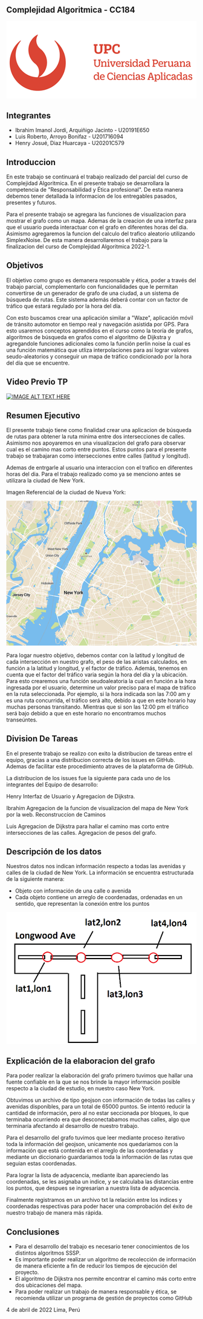 ## Complejidad Algoritmica - CC184
![](https://github.com/IbrahimImanol/TF-201716094-20191E650-20201C579/blob/henry/Imagenes/UPC.png)
## Integrantes
- Ibrahim Imanol Jordi, Arquiñigo Jacinto -  U20191E650
- Luis Roberto, Arroyo Bonifaz            -  U201716094
- Henry Josué, Diaz Huarcaya              -  U20201C579 

## Introduccion
En este trabajo se continuará el trabajo realizado del parcial del curso de Complejidad Algoritmica. En el presente trabajo se desarrollara la competencia de "Responsabilidad y Ética profesional". De esta manera debemos tener detallada la informacion de los entregables pasados, presentes y futuros.

Para el presente trabajo se agregara las funciones de visualizacion para mostrar el grafo como un mapa. Ademas de la creacion de una interfaz para que el usuario pueda interactuar con el grafo en diferentes horas del dia. Asimismo agregaremos la funcion del calculo del trafico aleatorio utilizando SimplexNoise. De esta manera desarrollaremos el trabajo para la finalizacion del curso de Complejidad Algoritmica 2022-1.
## Objetivos
El objetivo como grupo es demanera responsable y ética, poder a través del trabajo parcial, complementarlo con funcionalidades que le permitan convertirse de un generador de grafo de una ciudad, a un sistema de búsqueda de rutas. Este sistema además deberá contar con un factor de tráfico que estará regulado por la hora del día.

Con esto buscamos crear una aplicación similar a "Waze", aplicación móvil de tránsito automotor en tiempo real y navegación asistida por GPS. Para esto usaremos conceptos aprendidos en el curso como la teoría de grafos, algoritmos de búsqueda en grafos como el algoritmo de Dijkstra y agregandole funciones adicionales como la función perlin noise la cual es una función matemática que utliza interpolaciones para así lograr valores seudo-aleatorios y conseguir un mapa de tráfico condicionado por la hora del día que se encuentre.

## Video Previo TP

[![IMAGE ALT TEXT HERE](http://img.youtube.com/vi/kyKOBNskkek/0.jpg)](http://www.youtube.com/watch?v=kyKOBNskkek)

## Resumen Ejecutivo

El presente trabajo tiene como finalidad crear una aplicacion de búsqueda de rutas para obtener la ruta minima entre dos intersecciones de calles. Asimismo nos apoyaremos en una visualizacion del grafo para observar cual es el camino mas corto entre puntos. Estos puntos para el presente trabajo se trabajaran como intersecciones entre calles (latitud y longitud).

Ademas de entrgarle al usuario una interaccion con el trafico en diferentes horas del dia. Para el trabajo realizado como ya se menciono antes se utilizara la ciudad de New York. 

Imagen Referencial de la ciudad de Nueva York: 

![](https://github.com/IbrahimImanol/TF-201716094-20191E650-20201C579/blob/henry/Imagenes/NEW%20YORK.png)

Para logar nuestro objetivo, debemos contar con la latitud y longitud de cada intersección en nuestro grafo, el peso de las aristas calculados, en función a la latitud y longitud, y el factor de tráfico. Además, tenemos en cuenta que el factor del tráfico varia según la hora del día y la ubicación. Para esto crearemos una función seudoaleatoria la cual en función a la hora ingresada por el usuario, determine un valor preciso para el mapa de tráfico en la ruta seleccionada. Por ejemplo, si la hora indicada son las 7:00 am y es una ruta concurrida, el tráfico será alto, debido a que en este horario hay muchas personas transitando. Mientras que si son las 12:00 pm el tráfico será bajo debido a que en este horario no encontramos muchos transeúntes.

## Division De Tareas

En el presente trabajo se realizo con exito la distribucion de tareas entre el equipo, gracias a una distribucion correcta de los issues en GitHub. Ademas de facilitar este procedimiento atraves de la plataforma de GitHub. 

La distribucion de los issues fue la siguiente para cada uno de los integrantes del Equipo de desarrollo:

Henry
Interfaz de Usuario y Agregacion de Dijkstra.

Ibrahim
Agregacion de la funcion de visualizacion del mapa de New York por la web.
Reconstruccion de Caminos

Luis
Agregacion de Dijkstra para hallar el camino mas corto entre intersecciones de las calles.
Agregacion de pesos del grafo.

## Descripción de los datos
Nuestros datos nos indican información respecto a todas las avenidas y calles de la ciudad de New York.
La información se encuentra estructurada de la siguiente manera:
- Objeto con información de una calle o avenida
- Cada objeto contiene un arreglo de coordenadas, ordenadas en un sentido, que representan la conexión entre los puntos

![](https://github.com/IbrahimImanol/TF-201716094-20191E650-20201C579/blob/main/Imagenes/ejmdatos.png)

## Explicación de la elaboracion del grafo
Para poder realizar la elaboración del grafo primero tuvimos que hallar una fuente confiable en la que se nos brinde la mayor información posible respecto a la ciudad de estudio, en nuestro caso New York.

Obtuvimos un archivo de tipo geojson con información de todas las calles y avenidas disponibles, para un total de 65000 puntos. Se intentó reducir la cantidad de información, pero al no estar seccionada por bloques, lo que terminaba ocurriendo era que desconectabamos muchas calles, algo que terminaría afectando al desarrollo de nuestro trabajo. 

Para el desarrollo del grafo tuvimos que leer mediante proceso iterativo toda la información del geojson, unicamente nos quedariamos con la información que está contenida en el arreglo de las coordenadas y mediante un diccionario guardariamos toda la información de las rutas que seguian estas coordenadas.

Para lograr la lista de adyacencia, mediante iban apareciendo las coordenadas, se les asignaba un indice, y se calculaba las distancias entre los puntos, que despues se ingresarian a nuestra lista de adyacencia.

Finalmente registramos en un archivo txt la relación entre los indices y coordenadas respectivas para poder hacer una comprobación del éxito de nuestro trabajo de manera más rápida.

## Conclusiones
- Para el desarrollo del trabajo es necesario tener conocimientos de los distintos algoritmos SSSP.
- Es importante poder realizar un algoritmo de recolección de información de manera eficiente a fin de reducir los tiempos de ejecución del proyecto.
- El algoritmo de Dijkstra nos permite encontrar el camino más corto entre dos ubicaciones del mapa.
- Para poder realizar un trabajo de manera responsable y ética, se recomienda utilizar un programa de gestión de proyectos como GitHub

4 de abril de 2022
Lima, Perú

